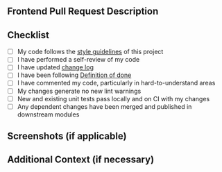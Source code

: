 ## Frontend Pull Request Description

<!-- Provide a brief summary of the changes made in the frontend project. -->

## Checklist

- [ ] My code follows the [style guidelines](../docs/STYLE_GUIDE.md) of this project
- [ ] I have performed a self-review of my code
- [ ] I have updated [change log](../CHANGELOG.md)
- [ ] I have been following [Definition of done](../docs/DEFINITION_OF_DONE.md)
- [ ] I have commented my code, particularly in hard-to-understand areas
- [ ] My changes generate no new lint warnings
- [ ] New and existing unit tests pass locally and on CI with my changes
- [ ] Any dependent changes have been merged and published in downstream modules

## Screenshots (if applicable)

<!-- Add any relevant screenshots or images to help illustrate the changes. -->

## Additional Context (if necessary)

<!-- Provide any additional context or information that might be useful for reviewers. -->
